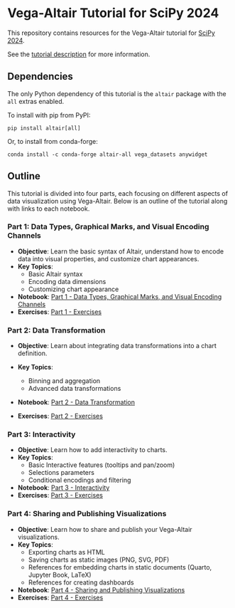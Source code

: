 # Vega-Altair Tutorial for SciPy 2024
This repository contains resources for the Vega-Altair tutorial for [SciPy 2024](https://www.scipy2024.scipy.org/).

See the [tutorial description](https://cfp.scipy.org/2024/talk/CLKG8E/) for more information.

## Dependencies
The only Python dependency of this tutorial is the `altair` package with the `all` extras enabled.

To install with pip from PyPI:
```
pip install altair[all]
```

Or, to install from conda-forge:
```
conda install -c conda-forge altair-all vega_datasets anywidget
```

## Outline
This tutorial is divided into four parts, each focusing on different aspects of data visualization using Vega-Altair. Below is an outline of the tutorial along with links to each notebook.

### Part 1: Data Types, Graphical Marks, and Visual Encoding Channels
- **Objective**: Learn the basic syntax of Altair, understand how to encode data into visual properties, and customize chart appearances.
- **Key Topics**:
  - Basic Altair syntax
  - Encoding data dimensions
  - Customizing chart appearance
- **Notebook**: [Part 1 - Data Types, Graphical Marks, and Visual Encoding Channels](part1/Part%201%20-%20Data%20Types%2C%20Graphical%20Marks%2C%20and%20Visual%20Encoding%20Channels.ipynb)
- **Exercises**: [Part 1 - Exercises](part1/Part%201%20-%20Exercises.ipynb)

### Part 2: Data Transformation
- **Objective**: Learn about integrating data transformations into a chart definition.
- **Key Topics**:
  - Binning and aggregation
  - Advanced data transformations

- **Notebook**: [Part 2 - Data Transformation](part2/Part%202%20-%20Data%20Transformation.ipynb)
- **Exercises**: [Part 2 - Exercises](part2/Part%202%20-%20Exercises.ipynb)

### Part 3: Interactivity
- **Objective**: Learn how to add interactivity to charts.
- **Key Topics**:
  - Basic Interactive features (tooltips and pan/zoom)
  - Selections parameters
  - Conditional encodings and filtering
- **Notebook**: [Part 3 - Interactivity](part3/Part%203%20-%20Interactivity.ipynb)
- **Exercises**: [Part 3 - Exercises](part3/Part%203%20-%20Exercises.ipynb)

### Part 4: Sharing and Publishing Visualizations
- **Objective**: Learn how to share and publish your Vega-Altair visualizations.
- **Key Topics**:
  - Exporting charts as HTML
  - Saving charts as static images (PNG, SVG, PDF)
  - References for embedding charts in static documents (Quarto, Jupyter Book, LaTeX)
  - References for creating dashboards
- **Notebook**: [Part 4 - Sharing and Publishing Visualizations](part4/Part%204%20-%20Sharing%20and%20publishing%20visualizations.ipynb)
- **Exercises**: [Part 4 - Exercises](part4/Part%204%20-%20Exercises.ipynb)
